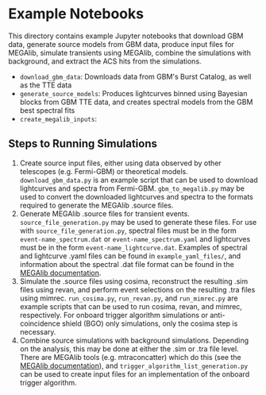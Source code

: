 # Example Notebooks

This directory contains example Jupyter notebooks that download GBM data, generate source models from GBM data, produce input files for MEGAlib, simulate transients using MEGAlib, combine the simulations with background, and extract the ACS hits from the simulations.  

- `download_gbm_data`: Downloads data from GBM's Burst Catalog, as well as the TTE data
- `generate_source_models`: Produces lightcurves binned using Bayesian blocks from GBM TTE data, and creates spectral models from the GBM best spectral fits
- `create_megalib_inputs`: 






## Steps to Running Simulations      
1. Create source input files, either using data observed by other telescopes (e.g. Fermi-GBM) or theoretical models. `download_gbm_data.py` is an example script that can be used to download lightcurves and spectra from Fermi-GBM.  `gbm_to_megalib.py` may be used to convert the downloaded lightcurves and spectra to the formats required to generate the MEGAlib .source files.         
2. Generate MEGAlib .source files for transient events. `source_file_generation.py` may be used to generate these files. For use with `source_file_generation.py`, spectral files must be in the form `event-name_spectrum.dat` or `event-name_spectrum.yaml` and lightcurves must be in the form `event-name_lightcurve.dat`. Examples of spectral and lightcurve .yaml files can be found in `example_yaml_files/`, and information about the spectral .dat file format can be found in the [MEGAlib documentation](https://megalibtoolkit.com/documentation.html).      
3. Simulate the .source files using cosima, reconstruct the resulting .sim files using revan, and perform event selections on the resulting .tra files using mimrec. `run_cosima.py`, `run_revan.py`, and `run_mimrec.py` are example scripts that can be used to run cosima, revan, and mimrec, respectively. For onboard trigger algorithm simulations or anti-coincidence shield (BGO) only simulations, only the cosima step is necessary.    
4. Combine source simulations with background simulations. Depending on the analysis, this may be done at either the .sim or .tra file level. There are MEGAlib tools (e.g. mtraconcatter) which do this (see the [MEGAlib documentation](https://megalibtoolkit.com/documentation.html)), and `trigger_algorithm_list_generation.py` can be used to create input files for an implementation of the onboard trigger algorithm. 
